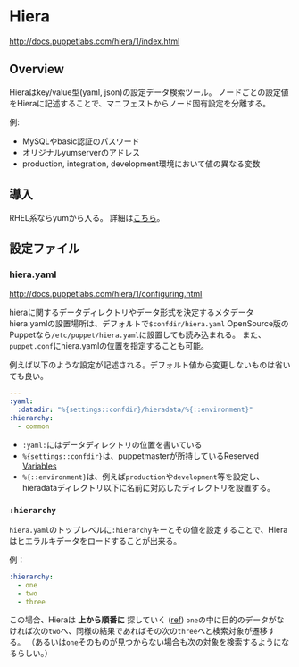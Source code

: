 # Hiera

http://docs.puppetlabs.com/hiera/1/index.html

## Overview

Hieraはkey/value型(yaml, json)の設定データ検索ツール。
ノードごとの設定値をHieraに記述することで、マニフェストからノード固有設定を分離する。

例:

- MySQLやbasic認証のパスワード
- オリジナルyumserverのアドレス
- production, integration, development環境において値の異なる変数

## 導入

RHEL系ならyumから入る。
詳細は[こちら](http://docs.puppetlabs.com/hiera/1/installing.html)。

## 設定ファイル

### hiera.yaml

http://docs.puppetlabs.com/hiera/1/configuring.html

hieraに関するデータディレクトリやデータ形式を決定するメタデータhiera.yamlの設置場所は、デフォルトで`$confdir/hiera.yaml`
OpenSource版のPuppetなら`/etc/puppet/hiera.yaml`に設置しても読み込まれる。
また、`puppet.conf`にhiera.yamlの位置を指定することも可能。

例えば以下のような設定が記述される。デフォルト値から変更しないものは省いても良い。

```yaml
---
:yaml:
  :datadir: "%{settings::confdir}/hieradata/%{::environment}"
:hierarchy:
  - common
```

- `:yaml:`にはデータディレクトリの位置を書いている
 - `%{settings::confdir}`は、puppetmasterが所持しているReserved [Variables](http://docs.puppetlabs.com/puppet/latest/reference/lang_facts_and_builtin_vars.html#variables-set-by-the-puppet-master)
 - `%{::environment}`は、例えば`production`や`development`等を設定し、hieradataディレクトリ以下に名前に対応したディレクトリを設置する。


### `:hierarchy`

`hiera.yaml`のトップレベルに`:hierarchy`キーとその値を設定することで、Hieraはヒエラルキデータをロードすることが出来る。

例：

```yaml
:hierarchy:
  - one
  - two
  - three
```

この場合、Hieraは __上から順番に__ 探していく ([ref](http://docs.puppetlabs.com/hiera/1/hierarchy.html#ordering))
`one`の中に目的のデータがなければ次の`two`へ、同様の結果であればその次の`three`へと検索対象が遷移する。
（あるいは`one`そのものが見つからない場合も次の対象を検索するようになるらしい。）